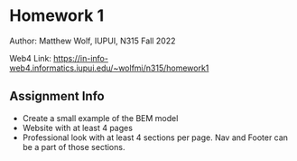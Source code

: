 # Homework 1

Author: Matthew Wolf, IUPUI, N315 Fall 2022

Web4 Link:
https://in-info-web4.informatics.iupui.edu/~wolfmi/n315/homework1 

## Assignment Info
* Create a small example of the BEM model
* Website with at least 4 pages
* Professional look with at least 4 sections per page. Nav and Footer can be a part of those sections.